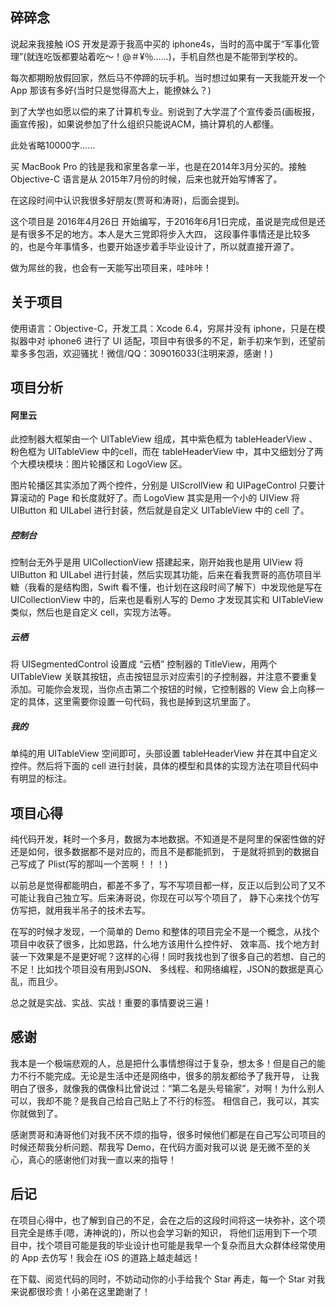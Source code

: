 ## 碎碎念

说起来我接触 iOS 开发是源于我高中买的 iphone4s，当时的高中属于“军事化管理”(就连吃饭都要站着吃～！@＃¥％……)，手机自然也是不能带到学校的。

每次都期盼放假回家，然后马不停蹄的玩手机。当时想过如果有一天我能开发一个 App 那该有多好(当时只是觉得高大上，能撩妹么？)

到了大学也如愿以偿的来了计算机专业。别说到了大学混了个宣传委员(画板报，画宣传报)，如果说参加了什么组织只能说ACM，搞计算机的人都懂。

此处省略10000字......

买 MacBook Pro 的钱是我和家里各拿一半，也是在2014年3月分买的。接触 Objective-C 语言是从 2015年7月份的时候，后来也就开始写博客了。

在这段时间中认识我很多好朋友(贾哥和涛哥)，后面会提到。

这个项目是 2016年4月26日 开始编写，于2016年6月1日完成，虽说是完成但是还是有很多不足的地方。本人是大三党即将步入大四，
这段事件事情还是比较多的，也是今年事情多，也要开始逐步着手毕业设计了，所以就直接开源了。

做为屌丝的我，也会有一天能写出项目来，哇咔咔！

## 关于项目

使用语言：Objective-C，开发工具：Xcode 6.4，穷屌并没有 iphone，只是在模拟器中对 iphone6 进行了 UI 适配，项目中有很多的不足，新手初来乍到，还望前辈多多包涵，欢迎骚扰！微信/QQ：309016033(注明来源，感谢！)

## 项目分析

#### 阿里云

此控制器大框架由一个 UITableView 组成，其中紫色框为 tableHeaderView 、粉色框为 UITableView 中的cell，而在 tableHeaderView 中，其中又细划分了两个大模块模块：图片轮播区和 LogoView 区。

图片轮播区其实添加了两个控件，分别是 UIScrollView 和 UIPageControl 只要计算滚动的 Page 和长度就好了。而 LogoView 其实是用一个小的 UIView 将 UIButton 和 UILabel 进行封装，然后就是自定义 UITableView 中的 cell 了。

##### 控制台

控制台无外乎是用 UICollectionView 搭建起来，刚开始我也是用 UIView 将 UIButton 和 UILabel 进行封装，然后实现其功能，后来在看我贾哥的高仿项目半糖（我看的是结构图，Swift 看不懂，也计划在这段时间了解下）中发现他是写在 UICollectionView 中的，后来也是看别人写的 Demo 才发现其实和 UITableView 类似，然后也是自定义 cell，实现方法等。

##### 云栖

将 UISegmentedControl 设置成 “云栖” 控制器的 TitleView，用两个 UITableView 关联其按钮，点击按钮显示对应索引的子控制器，并注意不要重复添加。可能你会发现，当你点击第二个按钮的时候，它控制器的 View 会上向移一定的具体，这里需要你设置一句代码，我也是掉到这坑里面了。

##### 我的

单纯的用 UITableView 空间即可，头部设置 tableHeaderView 并在其中自定义控件。然后将下面的 cell 进行封装，具体的模型和具体的实现方法在项目代码中有明显的标注。

## 项目心得

纯代码开发，耗时一个多月，数据为本地数据。不知道是不是阿里的保密性做的好还是如何，很多数据都不是对应的，而且不是都能抓到，
于是就将抓到的数据自己写成了 Plist(写的那叫一个苦啊！！！)

以前总是觉得都能明白，都差不多了，写不写项目都一样，反正以后到公司了又不可能让我自己独立写。后来涛哥说，你现在可以写个项目了，
静下心来找个仿写仿写把，就用我半吊子的技术去写。

在写的时候才发现，一个简单的 Demo 和整体的项目完全不是一个概念，从找个项目中收获了很多，比如思路，什么地方该用什么控件好、
效率高、找个地方封装一下效果是不是更好呢？这样的心得！同时我找也到了很多自己的若想、自己的不足！比如找个项目没有用到JSON、
多线程、和网络编程，JSON的数据是真心乱，而且少。

总之就是实战、实战、实战！重要的事情要说三遍！

## 感谢

我本是一个极端悲观的人，总是把什么事情想得过于复杂，想太多！但是自己的能力不行不能完成。无论是生活中还是网络中，很多的朋友都给予了我开导，
让我明白了很多，就像我的偶像科比曾说过：“第二名是头号输家”，对啊！为什么别人可以，我却不能？是我自己给自己贴上了不行的标签。
相信自己，我可以，其实你就做到了。

感谢贾哥和涛哥他们对我不厌不烦的指导，很多时候他们都是在自己写公司项目的时候还帮我分析问题、帮我写 Demo，在代码方面对我可以说
是无微不至的关心，真心的感谢他们对我一直以来的指导！

## 后记

在项目心得中，也了解到自己的不足，会在之后的这段时间将这一块弥补，这个项目完全是练手(嗯，涛神说的)，所以也会学习新的知识，
将他们运用到下一个项目中，找个项目可能是我的毕业设计也可能是我早一个复杂而且大众群体经常使用的 App 去仿写！我会在 iOS 的道路上越走越远！

在下载、阅览代码的同时，不妨动动你的小手给我个 Star 再走，每一个 Star 对我来说都很珍贵！小弟在这里跪谢了！





